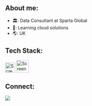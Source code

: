 ## About me:

* :classical_building:: Data Consultant at Sparta Global
* 🌱: Learning cloud solutions
* :earth_americas:: UK

## Tech Stack:
<img width="32" alt="Screenshot 2024-01-17 234213" src="https://github.com/SebManley/SebManley/assets/150821603/0cd0823b-2e5b-434a-8689-6e7cb72d83eb"> <img width="40" alt="Screenshot 2024-01-17 234735" src="https://github.com/SebManley/SebManley/assets/150821603/26103a50-0f95-453a-b08f-4c4d1f686059">



## Connect:
[<img src="C:\Users\Sebma\OneDrive\Pictures\Screenshots\Screenshot 2024-01-17 235417.png">]([https://link-to-your-URL/](https://www.linkedin.com/in/sebastian-manley/)https://www.linkedin.com/in/sebastian-manley/)
